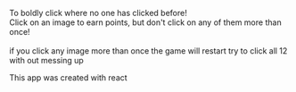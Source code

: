 To boldly click where no one has clicked before! <br>
Click on an image to earn points, but don't click on any of them more than once!
<br><br>
if you click any image more than once the game will restart
try to click all 12 with out messing up


This app was created with react
